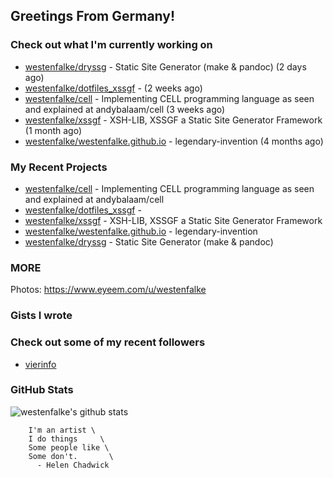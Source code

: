 ## Greetings From Germany!

### Check out what I'm currently working on

- [westenfalke/dryssg](https://github.com/westenfalke/dryssg) - Static Site Generator (make &amp; pandoc) (2 days ago)
- [westenfalke/dotfiles_xssgf](https://github.com/westenfalke/dotfiles_xssgf) -  (2 weeks ago)
- [westenfalke/cell](https://github.com/westenfalke/cell) - Implementing CELL programming language as seen and explained at andybalaam/cell (3 weeks ago)
- [westenfalke/xssgf](https://github.com/westenfalke/xssgf) - XSH-LIB, XSSGF a Static Site Generator Framework (1 month ago)
- [westenfalke/westenfalke.github.io](https://github.com/westenfalke/westenfalke.github.io) - legendary-invention (4 months ago)

### My Recent Projects

- [westenfalke/cell](https://github.com/westenfalke/cell) - Implementing CELL programming language as seen and explained at andybalaam/cell
- [westenfalke/dotfiles_xssgf](https://github.com/westenfalke/dotfiles_xssgf) - 
- [westenfalke/xssgf](https://github.com/westenfalke/xssgf) - XSH-LIB, XSSGF a Static Site Generator Framework
- [westenfalke/westenfalke.github.io](https://github.com/westenfalke/westenfalke.github.io) - legendary-invention
- [westenfalke/dryssg](https://github.com/westenfalke/dryssg) - Static Site Generator (make &amp; pandoc)

### MORE 
Photos: https://www.eyeem.com/u/westenfalke

### Gists I wrote


### Check out some of my recent followers

- [vierinfo](https://github.com/vierinfo)

### GitHub Stats
![westenfalke's github stats](https://github-readme-stats.vercel.app/api?username=westenfalke&count_private=true&hide_title=true)

```vim 
    I'm an artist \
    I do things     \
    Some people like \
    Some don't.       \
      - Helen Chadwick
```
